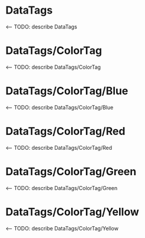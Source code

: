 # DataTags
<-- TODO: describe DataTags

# DataTags/ColorTag
<-- TODO: describe DataTags/ColorTag

# DataTags/ColorTag/Blue
<-- TODO: describe DataTags/ColorTag/Blue

# DataTags/ColorTag/Red
<-- TODO: describe DataTags/ColorTag/Red

# DataTags/ColorTag/Green
<-- TODO: describe DataTags/ColorTag/Green

# DataTags/ColorTag/Yellow
<-- TODO: describe DataTags/ColorTag/Yellow

